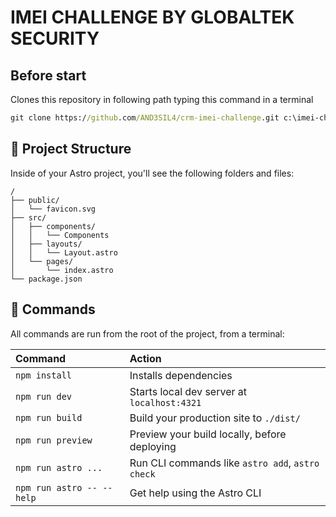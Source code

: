# IMEI CHALLENGE BY GLOBALTEK SECURITY

## Before start

Clones this repository in following path typing this command in a terminal

```cmd
git clone https://github.com/AND3SIL4/crm-imei-challenge.git c:\imei-challenge
```

## 🚀 Project Structure

Inside of your Astro project, you'll see the following folders and files:

```text
/
├── public/
│   └── favicon.svg
├── src/
│   ├── components/
│   │   └── Components
│   ├── layouts/
│   │   └── Layout.astro
│   └── pages/
│       └── index.astro
└── package.json
```

## 🧞 Commands

All commands are run from the root of the project, from a terminal:

| Command                   | Action                                           |
| :------------------------ | :----------------------------------------------- |
| `npm install`             | Installs dependencies                            |
| `npm run dev`             | Starts local dev server at `localhost:4321`      |
| `npm run build`           | Build your production site to `./dist/`          |
| `npm run preview`         | Preview your build locally, before deploying     |
| `npm run astro ...`       | Run CLI commands like `astro add`, `astro check` |
| `npm run astro -- --help` | Get help using the Astro CLI                     |
